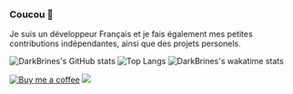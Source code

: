 ### Coucou 👋
Je suis un développeur Français et je fais également mes petites contributions indépendantes, ainsi que des projets personels.

![DarkBrines's GitHub stats](https://github-readme-stats.vercel.app/api?username=DarkBrines&count_private=true&show_icons=true&theme=radical)
![Top Langs](https://github-readme-stats.vercel.app/api/top-langs/?username=DarkBrines&theme=radical&layout=compact)
![DarkBrines's wakatime stats](https://github-readme-stats.vercel.app/api/wakatime?username=DarkBrines&theme=radical)

[![Buy me a coffee](https://img.shields.io/badge/%E2%80%8E%20-Buy%20me%20a%20coffee-fd0?logo=buymeacoffee&style=flat)](https://buymeacoffee.com/DarkBrines) ![](https://komarev.com/ghpvc/?username=DarkBrines)
